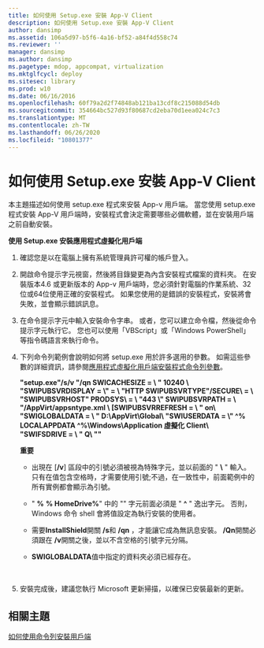 ```yaml
---
title: 如何使用 Setup.exe 安裝 App-V Client
description: 如何使用 Setup.exe 安裝 App-V Client
author: dansimp
ms.assetid: 106a5d97-b5f6-4a16-bf52-a84f4d558c74
ms.reviewer: ''
manager: dansimp
ms.author: dansimp
ms.pagetype: mdop, appcompat, virtualization
ms.mktglfcycl: deploy
ms.sitesec: library
ms.prod: w10
ms.date: 06/16/2016
ms.openlocfilehash: 60f79a2d2f74848ab121ba13cdf8c215088d54db
ms.sourcegitcommit: 354664bc527d93f80687cd2eba70d1eea024c7c3
ms.translationtype: MT
ms.contentlocale: zh-TW
ms.lasthandoff: 06/26/2020
ms.locfileid: "10801377"
---
```

# 如何使用 Setup.exe 安裝 App-V Client


本主題描述如何使用 setup.exe 程式來安裝 App-v 用戶端。 當您使用 setup.exe 程式安裝 App-V 用戶端時，安裝程式會決定需要哪些必備軟體，並在安裝用戶端之前自動安裝。

**使用 Setup.exe 安裝應用程式虛擬化用戶端**

1.  確認您是以在電腦上擁有系統管理員許可權的帳戶登入。

2.  開啟命令提示字元視窗，然後將目錄變更為內含安裝程式檔案的資料夾。 在安裝版本4.6 或更新版本的 App-v 用戶端時，您必須針對電腦的作業系統、32位或64位使用正確的安裝程式。 如果您使用的是錯誤的安裝程式，安裝將會失敗，並會顯示錯誤訊息。

3.  在命令提示字元中輸入安裝命令字串。 或者，您可以建立命令檔，然後從命令提示字元執行它。 您也可以使用「VBScript」或「Windows PowerShell」等指令碼語言來執行命令。

4.  下列命令列範例會說明如何將 setup.exe 用於許多選用的參數。 如需這些參數的詳細資訊，請參閱[應用程式虛擬化用戶端安裝程式命令列參數](application-virtualization-client-installer-command-line-parameters.md)。

    **"setup.exe"/s/v "/qn SWICACHESIZE = \ \" 10240 \\ "SWIPUBSVRDISPLAY = \\" = \ "HTTP SWIPUBSVRTYPE"/SECURE\\ = \ "SWIPUBSVRHOST" PRODSYS\\ = \\ "443 \\" SWIPUBSVRPATH = \ "/AppVirt/appsntype.xml \ [SWIPUBSVRREFRESH = \ \" on\\ "SWIGLOBALDATA = \ \" D:\\AppVirt\\Global\\ "SWIUSERDATA = \\" ^% LOCALAPPDATA ^%\\Windows\\Application 虛擬化 Client\\ "SWIFSDRIVE = \ \" Q\\ ""**

    **重要**  
    -   出現在 [**/v**] 區段中的引號必須被視為特殊字元，並以前面的 " **\\** " 輸入。 只有在值包含空格時，才需要使用引號;不過，在一致性中，前面範例中的所有實例都會顯示為引號。

    -   " **%** **% HomeDrive%**" 中的 "" 字元前面必須是 " **^** " 逸出字元。 否則，Windows 命令 shell 會將值設定為執行安裝的使用者。

    -   需要**InstallShield**開關 **/s**和 **/qn** ，才能讓它成為無訊息安裝。 **/Qn**開關必須跟在 **/v**開關之後，並以不含空格的引號字元分隔。

    -   **SWIGLOBALDATA**值中指定的資料夾必須已經存在。

     

5.  安裝完成後，建議您執行 Microsoft 更新掃描，以確保已安裝最新的更新。

## 相關主題


[如何使用命令列安裝用戶端](how-to-install-the-client-by-using-the-command-line-new.md)

 

 





